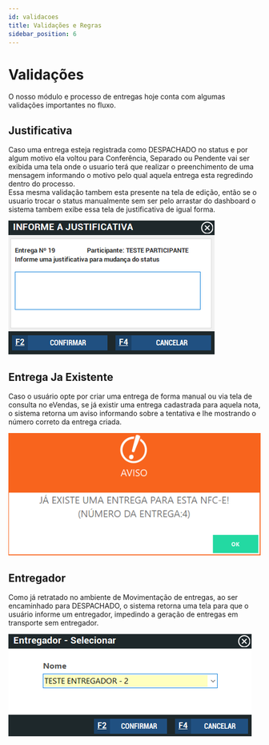 ```yaml
---
id: validacoes
title: Validações e Regras
sidebar_position: 6
---
```


# Validações

O nosso módulo e processo de entregas hoje conta com algumas validações importantes no fluxo.

## Justificativa

Caso uma entrega esteja registrada como DESPACHADO no status e por algum motivo ela voltou para Conferência, Separado ou Pendente vai ser exibida uma tela onde o usuario terá que realizar o preenchimento de uma mensagem informando o motivo pelo qual aquela entrega esta regredindo dentro do processo.  
Essa mesma validação tambem esta presente na tela de edição, então se o usuario trocar o status manualmente sem ser pelo arrastar do dashboard o sistema tambem exibe essa tela de justificativa de igual forma.

![Justificativa](/img/documents/justificativa.png)

## Entrega Ja Existente

Caso o usuário opte por criar uma entrega de forma manual ou via tela de consulta no eVendas, se já existir uma entrega cadastrada para aquela nota, o sistema retorna um aviso informando sobre a tentativa e lhe mostrando o número correto da entrega criada.

![Entrega Já Existente](/img/documents/exists.png)

## Entregador

Como já retratado no ambiente de Movimentação de entregas, ao ser encaminhado para DESPACHADO, o sistema retorna uma tela para que o usuário informe um entregador, impedindo a geração de entregas em transporte sem entregador.

![Entregador](/img/documents/entregador.png)